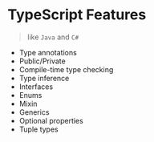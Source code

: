 # TypeScript Features

> like `Java` and `C#`

* Type annotations
* Public/Private
* Compile-time type checking
* Type inference
* Interfaces
* Enums
* Mixin
* Generics
* Optional properties
* Tuple types
